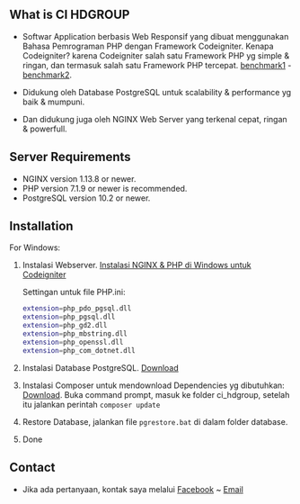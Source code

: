 What is CI HDGROUP
---

-  Softwar Application berbasis Web Responsif yang dibuat menggunakan Bahasa Pemrograman PHP dengan Framework Codeigniter. Kenapa Codeigniter? karena Codeigniter salah satu Framework PHP yg simple & ringan, dan termasuk salah satu Framework PHP tercepat. [benchmark1](https://www.nixsolutions.com/blog/comparative-testing-php-frameworks/) - [benchmark2](https://github.com/kenjis/php-framework-benchmark).   

-  Didukung oleh Database PostgreSQL untuk scalability & performance yg baik & mumpuni. 
-  Dan didukung juga oleh NGINX Web Server yang terkenal cepat, ringan & powerfull.  

Server Requirements
---

- NGINX version 1.13.8 or newer.
- PHP version 7.1.9 or newer is recommended.
- PostgreSQL version 10.2 or newer.

Installation
---

For Windows:

1. Instalasi Webserver. [Instalasi NGINX & PHP di Windows untuk Codeigniter](https://github.com/antho-firuze/windows-nginx-php-ci)

	Settingan untuk file PHP.ini:
	```bash
	extension=php_pdo_pgsql.dll
	extension=php_pgsql.dll
	extension=php_gd2.dll
	extension=php_mbstring.dll
	extension=php_openssl.dll
	extension=php_com_dotnet.dll
	```
  
2. Instalasi Database PostgreSQL.  [Download](https://www.postgresql.org/download/windows/)
3. Instalasi Composer untuk mendownload Dependencies yg dibutuhkan: [Download](https://getcomposer.org/Composer-Setup.exe).
   Buka command prompt, masuk ke folder ci_hdgroup, setelah itu jalankan perintah ``composer update``
4. Restore Database, jalankan file ``pgrestore.bat`` di dalam folder database.
5. Done

Contact
---
- Jika ada pertanyaan, kontak saya melalui [Facebook](https://www.facebook.com/antho.firuze) ~ [Email](mailto:antho.firuze@gmail.com)
